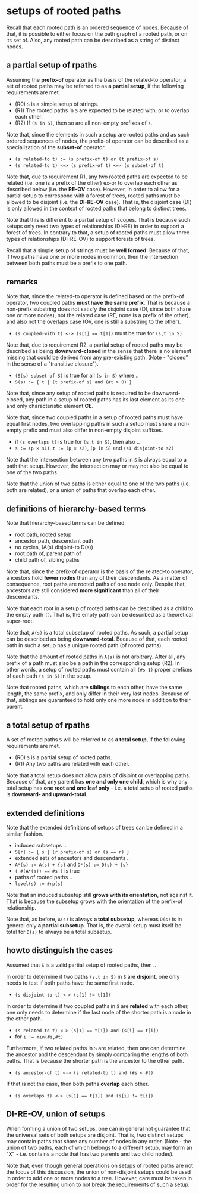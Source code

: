 
<!-- ======================================================================= -->
# setups of rooted paths

Recall that each rooted path is an ordered sequence of nodes. Because of that,
it is possible to either focus on the path graph of a rooted path, or on its
set of. Also, any rooted path can be described as a string of distinct nodes.

<!-- ======================================================================= -->
## a partial setup of rpaths

Assuming the **prefix-of** operator as the basis of the related-to operator,
a set of rooted paths may be referred to as **a partial setup**, if the
following requirements are met.

* (R0) `S` is a simple setup of strings.
* (R1) The rooted paths in `S` are expected to
       be related with, or to overlap each other.
* (R2) If `(s in S)`, then so are all non-empty prefixes of `s`.

Note that, since the elements in such a setup are rooted paths and as such
ordered sequences of nodes, the prefix-of operator can be described as a
specialization of the **subset-of** operator.

* `(s related-to t) := (s prefix-of t) or (t prefix-of s)`
* `(s related-to t) <=> (s prefix-of t) <=> (s subset-of t)`

Note that, due to requirement R1, any two rooted paths are expected to be
related (i.e. one is a prefix of the other) ex-or to overlap each other as
described below (i.e. the **RE-OV** case). However, in order to allow for a
partial setup to correspond with a forest of trees, rooted paths must be
allowed to be disjoint (i.e. the **DI-RE-OV** case). That is, the disjoint
case (DI) is only allowed in the context of rooted paths that belong to
distinct trees.

Note that this is different to a partial setup of scopes. That is because such
setups only need two types of relationships (DI-RE) in order to support a forest
of trees. In contrary to that, a setup of rooted paths must allow three types
of relationships (DI-RE-OV) to support forests of trees.

Recall that a simple setup of strings must be **well formed**. Because of that,
if two paths have one or more nodes in common, then the intersection between
both paths must be a prefix to one path.

<!-- ======================================================================= -->
## remarks

Note that, since the related-to operator is defined based on the prefix-of
operator, two coupled paths **must have the same prefix**. That is because a
non-prefix substring does not satisfy the disjoint case (DI, since both share
one or more nodes), not the related case (RE, none is a prefix of the other),
and also not the overlaps case (OV, one is still a substring to the other).

* `(s coupled-with t) <-> (s[1] == t[1])` must be true for `(s,t in S)`

Note that, due to requirement R2, a partial setup of rooted paths may be
described as being **downward-closed** in the sense that there is no element
missing that could be derived from any pre-existing path. (Note - "closed"
in the sense of a "transitive closure").

* `(S(s) subset-of S)` is true for all `(s in S)` where ..
* `S(s) := { t | (t prefix-of s) and (#t > 0) }`

Note that, since any setup of rooted paths is required to be downward-closed,
any path in a setup of rooted paths has its last element as its one and only
characteristic element **CE**.

Note that, since two coupled paths in a setup of rooted paths must have equal
first nodes, two overlapping paths in such a setup must share a non-empty
prefix and must also differ in non-empty disjoint suffixes.

* if `(s overlaps t)` is true for `(s,t in S)`, then also ..
* `s := (p × s1)`, `t := (p × s2)`, `(p in S)` and `(s1 disjoint-to s2)`

Note that the intersection between any two paths in `S` is always equal to a
path that setup. However, the intersection may or may not also be equal to one
of the two paths.

Note that the union of two paths is either equal to one of the two paths (i.e.
both are related), or a union of paths that overlap each other.

<!-- ======================================================================= -->
## definitions of hierarchy-based terms

Note that hierarchy-based terms can be defined.

* root path, rooted setup
* ancestor path, descendant path
* no cycles, (A(s) disjoint-to D(s))
* root path of, parent path of
* child path of, sibling paths

Note that, since the prefix-of operator is the basis of the related-to operator,
ancestors hold **fewer nodes** than any of their descendants. As a matter of
consequence, root paths are rooted paths of one node only. Despite that,
ancestors are still considered **more significant** than all of their
descendants.

Note that each root in a setup of rooted paths can be described as a child to
the empty path `()`. That is, the empty path can be described as a theoretical
super-root.

Note that, `A(s)` is a total subsetup of rooted paths. As such, a partial setup
can be described as being **downward-total**. Because of that, each rooted path
in such a setup has a unique rooted path (of rooted paths).

Note that the amount of rooted paths in `A(s)` is not arbitrary. After all, any
prefix of a path must also be a path in the corresponding setup (R2). In other
words, a setup of rooted paths must contain all `(#s-1)` proper prefixes of
each path `(s in S)` in the setup.

Note that rooted paths, which are **siblings** to each other, have the same
length, the same prefix, and only differ in their very last nodes. Because of
that, siblings are guaranteed to hold only one more node in addition to their
parent.

<!-- ======================================================================= -->
## a total setup of rpaths

A set of rooted paths `S` will be referred to as **a total setup**,
if the following requirements are met.

* (R0) `S` is a partial setup of rooted paths.
* (R1) Any two paths are related with each other.

Note that a total setup does not allow pairs of disjoint or overlapping paths.
Because of that, any parent has **one and only one child**, which is why any
total setup has **one root and one leaf only** - i.e. a total setup of rooted
paths is **downward- and upward-total**.

<!-- ======================================================================= -->
## extended definitions

Note that the extended definitions of setups of trees
can be defined in a similar fashion.

* induced subsetups ..
* `S[r] := { s | (r prefix-of s) or (s == r) }`
* extended sets of ancestors and descendants ..
* `A*(s) := A(s) + {s}` and `D*(s) := D(s) + {s}`
* `( #(A*(s)) == #s )` is true
* paths of rooted paths ..
* `level(s) := #rp(s)`

Note that an induced subsetup still **grows with its orientation**, not against
it. That is because the subsetup grows with the orientation of the prefix-of
relationship.

Note that, as before, `A(s)` is always **a total subsetup**, whereas `D(s)`
is in general only **a partial subsetup**. That is, the overall setup must
itself be total for `D(s)` to always be a total subsetup.

<!-- ======================================================================= -->
## howto distinguish the cases

Assumed that `S` is a valid partial setup of rooted paths, then ..

In order to determine if two paths `(s,t in S)` in `S` are **disjoint**,
one only needs to test if both paths have the same first node.

* `(s disjoint-to t) <-> (s[1] != t[1])`

In order to determine if two coupled paths in `S` are **related** with each
other, one only needs to determine if the last node of the shorter path is
a node in the other path.

* `(s related-to t) <-> (s[1] == t[1]) and (s[i] == t[i])`
* for `i := min(#s,#t)`

Furthermore, if two related paths in `S` are related, then one can determine
the ancestor and the descendant by simply comparing the lengths of both paths.
That is because the shorter path is the ancestor to the other path.

* `(s ancestor-of t) <-> (s related-to t) and (#s < #t)`

If that is not the case, then both paths **overlap** each other.

* `(s overlaps t) <-> (s[1] == t[1]) and (s[i] != t[i])`

<!-- ======================================================================= -->
## DI-RE-OV, union of setups

When forming a union of two setups, one can in general not guarantee that the
universal sets of both setups are disjoint. That is, two distinct setups may
contain paths that share any number of nodes in any order. (Note - the union
of two paths, each of which belongs to a different setup, may form an "X" -
i.e. contains a node that has two parents and two child nodes).

Note that, even though general operations on setups of rooted paths are not
the focus of this discussion, the union of non-disjoint setups could be used
in order to add one or more nodes to a tree. However, care must be taken in
order for the resulting union to not break the requirements of such a setup.
